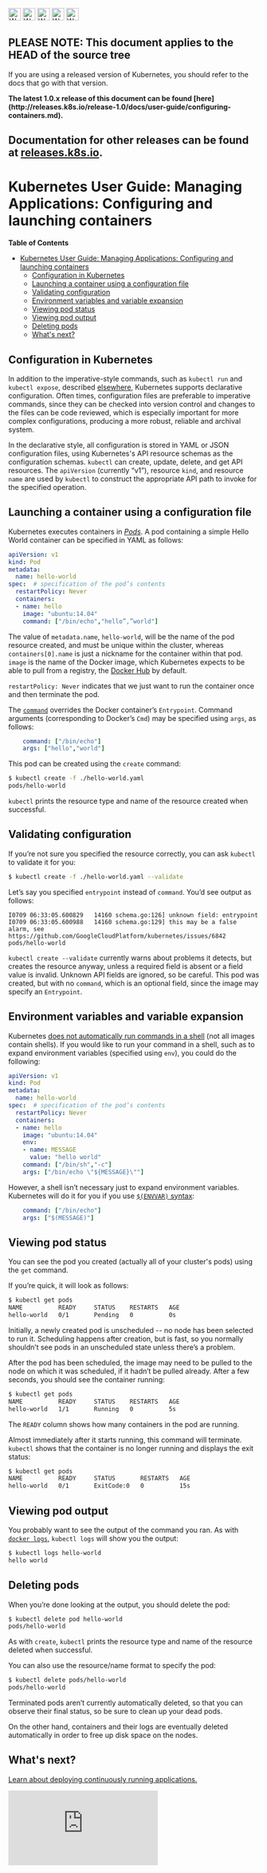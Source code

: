 <!-- BEGIN MUNGE: UNVERSIONED_WARNING -->

<!-- BEGIN STRIP_FOR_RELEASE -->

<img src="http://kubernetes.io/img/warning.png" alt="WARNING"
     width="25" height="25">
<img src="http://kubernetes.io/img/warning.png" alt="WARNING"
     width="25" height="25">
<img src="http://kubernetes.io/img/warning.png" alt="WARNING"
     width="25" height="25">
<img src="http://kubernetes.io/img/warning.png" alt="WARNING"
     width="25" height="25">
<img src="http://kubernetes.io/img/warning.png" alt="WARNING"
     width="25" height="25">

<h2>PLEASE NOTE: This document applies to the HEAD of the source tree</h2>

If you are using a released version of Kubernetes, you should
refer to the docs that go with that version.

<strong>
The latest 1.0.x release of this document can be found
[here](http://releases.k8s.io/release-1.0/docs/user-guide/configuring-containers.md).

Documentation for other releases can be found at
[releases.k8s.io](http://releases.k8s.io).
</strong>
--

<!-- END STRIP_FOR_RELEASE -->

<!-- END MUNGE: UNVERSIONED_WARNING -->
# Kubernetes User Guide: Managing Applications: Configuring and launching containers

**Table of Contents**
<!-- BEGIN MUNGE: GENERATED_TOC -->
- [Kubernetes User Guide: Managing Applications: Configuring and launching containers](#kubernetes-user-guide-managing-applications-configuring-and-launching-containers)
  - [Configuration in Kubernetes](#configuration-in-kubernetes)
  - [Launching a container using a configuration file](#launching-a-container-using-a-configuration-file)
  - [Validating configuration](#validating-configuration)
  - [Environment variables and variable expansion](#environment-variables-and-variable-expansion)
  - [Viewing pod status](#viewing-pod-status)
  - [Viewing pod output](#viewing-pod-output)
  - [Deleting pods](#deleting-pods)
  - [What's next?](#whats-next)

<!-- END MUNGE: GENERATED_TOC -->

## Configuration in Kubernetes

In addition to the imperative-style commands, such as `kubectl run` and `kubectl expose`, described [elsewhere](quick-start.md), Kubernetes supports declarative configuration. Often times, configuration files are preferable to imperative commands, since they can be checked into version control and changes to the files can be code reviewed, which is especially important for more complex configurations, producing a more robust, reliable and archival system.

In the declarative style, all configuration is stored in YAML or JSON configuration files, using Kubernetes's API resource schemas as the configuration schemas. `kubectl` can create, update, delete, and get API resources. The `apiVersion` (currently “v1”), resource `kind`, and resource `name` are used by `kubectl` to construct the appropriate API path to invoke for the specified operation. 

## Launching a container using a configuration file

Kubernetes executes containers in [*Pods*](pods.md). A pod containing a simple Hello World container can be specified in YAML as follows:

```yaml
apiVersion: v1
kind: Pod
metadata:
  name: hello-world
spec:  # specification of the pod’s contents
  restartPolicy: Never
  containers:
  - name: hello
    image: "ubuntu:14.04"
    command: ["/bin/echo","hello”,”world"]
```
The value of `metadata.name`, `hello-world`, will be the name of the pod resource created, and must be unique within the cluster, whereas `containers[0].name` is just a nickname for the container within that pod. `image` is the name of the Docker image, which Kubernetes expects to be able to pull from a registry, the [Docker Hub](https://registry.hub.docker.com/) by default.

`restartPolicy: Never` indicates that we just want to run the container once and then terminate the pod. 

The [`command`](containers.md#containers-and-commands) overrides the Docker container’s `Entrypoint`. Command arguments (corresponding to Docker’s `Cmd`) may be specified using `args`, as follows:

```yaml
    command: ["/bin/echo"]
    args: ["hello","world"]
```

This pod can be created using the `create` command:
```bash
$ kubectl create -f ./hello-world.yaml
pods/hello-world
```
`kubectl` prints the resource type and name of the resource created when successful.

## Validating configuration

If you’re not sure you specified the resource correctly, you can ask `kubectl` to validate it for you:
```bash
$ kubectl create -f ./hello-world.yaml --validate
```

Let’s say you specified `entrypoint` instead of `command`. You’d see output as follows:
```
I0709 06:33:05.600829   14160 schema.go:126] unknown field: entrypoint
I0709 06:33:05.600988   14160 schema.go:129] this may be a false alarm, see https://github.com/GoogleCloudPlatform/kubernetes/issues/6842
pods/hello-world
```
`kubectl create --validate` currently warns about problems it detects, but creates the resource anyway, unless a required field is absent or a field value is invalid. Unknown API fields are ignored, so be careful. This pod was created, but with no `command`, which is an optional field, since the image may specify an `Entrypoint`.

## Environment variables and variable expansion

Kubernetes [does not automatically run commands in a shell](https://github.com/GoogleCloudPlatform/kubernetes/wiki/User-FAQ#use-of-environment-variables-on-the-command-line) (not all images contain shells). If you would like to run your command in a shell, such as to expand environment variables (specified using `env`), you could do the following:
```yaml
apiVersion: v1
kind: Pod
metadata:
  name: hello-world
spec:  # specification of the pod’s contents
  restartPolicy: Never
  containers:
  - name: hello
    image: "ubuntu:14.04"
    env:
    - name: MESSAGE
      value: "hello world"
    command: ["/bin/sh","-c"]
    args: ["/bin/echo \"${MESSAGE}\""]
```

However, a shell isn’t necessary just to expand environment variables. Kubernetes will do it for you if you use [`$(ENVVAR)` syntax](../../docs/design/expansion.md):
```yaml
    command: ["/bin/echo"]
    args: ["$(MESSAGE)"]
```
## Viewing pod status

You can see the pod you created (actually all of your cluster's pods) using the `get` command. 

If you’re quick, it will look as follows:
```bash
$ kubectl get pods
NAME          READY     STATUS    RESTARTS   AGE
hello-world   0/1       Pending   0          0s
```
Initially, a newly created pod is unscheduled -- no node has been selected to run it. Scheduling happens after creation, but is fast, so you normally shouldn’t see pods in an unscheduled state unless there’s a problem.

After the pod has been scheduled, the image may need to be pulled to the node on which it was scheduled, if it hadn’t be pulled already. After a few seconds, you should see the container running:
```bash
$ kubectl get pods
NAME          READY     STATUS    RESTARTS   AGE
hello-world   1/1       Running   0          5s
```
The `READY` column shows how many containers in the pod are running.

Almost immediately after it starts running, this command will terminate. `kubectl` shows that the container is no longer running and displays the exit status:
```bash
$ kubectl get pods
NAME          READY     STATUS       RESTARTS   AGE
hello-world   0/1       ExitCode:0   0          15s
```
## Viewing pod output

You probably want to see the output of the command you ran. As with [`docker logs`](https://docs.docker.com/userguide/usingdocker/), `kubectl logs` will show you the output:
```bash
$ kubectl logs hello-world
hello world
```
## Deleting pods
When you’re done looking at the output, you should delete the pod:
```bash
$ kubectl delete pod hello-world
pods/hello-world
```
As with `create`, `kubectl` prints the resource type and name of the resource deleted when successful.

You can also use the resource/name format to specify the pod:
```bash
$ kubectl delete pods/hello-world
pods/hello-world
```

Terminated pods aren’t currently automatically deleted, so that you can observe their final status, so be sure to clean up your dead pods. 

On the other hand, containers and their logs are eventually deleted automatically in order to free up disk space on the nodes.

## What's next?

[Learn about deploying continuously running applications.](deploying-applications.md)


<!-- BEGIN MUNGE: GENERATED_ANALYTICS -->
[![Analytics](https://kubernetes-site.appspot.com/UA-36037335-10/GitHub/docs/user-guide/configuring-containers.md?pixel)]()
<!-- END MUNGE: GENERATED_ANALYTICS -->
